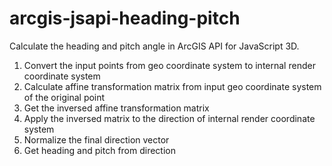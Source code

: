 # arcgis-jsapi-heading-pitch
Calculate the heading and pitch angle in ArcGIS API for JavaScript 3D.

1. Convert the input points from geo coordinate system to internal render coordinate system
2. Calculate affine transformation matrix from input geo coordinate system of the original point
3. Get the inversed affine transformation matrix
4. Apply the inversed matrix to the direction of internal render coordinate system
5. Normalize the final direction vector
6. Get heading and pitch from direction
